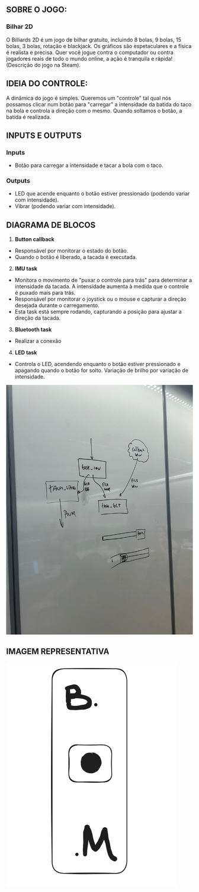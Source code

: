 ## SOBRE O JOGO:

### Bilhar 2D

O Billiards 2D é um jogo de bilhar gratuito, incluindo 8 bolas, 9 bolas, 15 bolas, 3 bolas, rotação e blackjack. Os gráficos são espetaculares e a física é realista e precisa. Quer você jogue contra o computador ou contra jogadores reais de todo o mundo online, a ação é tranquila e rápida! (Descrição do jogo na Steam).

## IDEIA DO CONTROLE:

A dinâmica do jogo é simples. Queremos um "controle" tal qual nós possamos clicar num botão para "carregar" a intensidade da batida do taco na bola e controla a direção com o mesmo. Quando soltamos o botão, a batida é realizada.

## INPUTS E OUTPUTS

### Inputs
- Botão para carregar a intensidade e tacar a bola com o taco.

### Outputs
- LED que acende enquanto o botão estiver pressionado (podendo variar com intensidade).
- Vibrar (podendo variar com intensidade).

## DIAGRAMA DE BLOCOS
1. **Button callback**
- Responsável por monitorar o estado do botão.
- Quando o botão é liberado, a tacada é executada.

2. **IMU task**
- Monitora o movimento de "puxar o controle para trás" para determinar a intensidade da tacada. A intensidade aumenta à medida que o controle é puxado mais para trás.
- Responsável por monitorar o joystick ou o mouse e capturar a direção desejada durante o carregamento.
- Esta task está sempre rodando, capturando a posição para ajustar a direção da tacada.

3. **Bluetooth task**
- Realizar a conexão

4. **LED task**
- Controla o LED, acendendo enquanto o botão estiver pressionado e apagando quando o botão for solto. Variação de brilho por variação de intensidade.

![Firmware](diagram.jpeg)

## IMAGEM REPRESENTATIVA
![Controle](controller.png)

